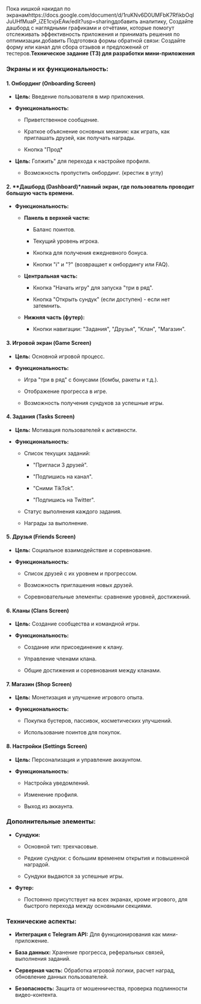 Пока иишкой накидал по экранамhttps://docs.google.com/document/d/1ruKNv6D0UMFbK7RfikbOqIJuUHfMuaP_iZE1cvjxEAw/edit?usp=sharingдобавить аналитику, Создайте дашборд с наглядными графиками и отчётами, которые помогут отслеживать эффективность приложения и принимать решения по оптимизации.добавить Подготовка формы обратной связи: Создайте форму или канал для сбора отзывов и предложений от тестеров.**Техническое задание (ТЗ) для разработки мини-приложения**

### Экраны и их функциональность:

#### 1. **Онбординг (Onboarding Screen)**

- **Цель:** Введение пользователя в мир приложения.

- **Функциональность:**

  - Приветственное сообщение.

  - Краткое объяснение основных механик: как играть, как приглашать друзей, как получать награды.

  - Кнопка "Прод*

- **Цель:** Голжить" для перехода к настройке профиля.

  - Возможность пропустить онбординг. (крестик в углу)

#### 2. **Дашборд (Dashboard)*лавный экран, где пользователь проводит большую часть времени.

- **Функциональность:**

  - **Панель в верхней части:** 

    - Баланс поинтов.

    - Текущий уровень игрока.

    - Кнопка для получения ежедневного бонуса.

    - Кнопки "i" и "?" (возвращает к онбордингу или FAQ).

  - **Центральная часть:**

    - Кнопка "Начать игру" для запуска "три в ряд".

    - Кнопка "Открыть сундук" (если доступен) - если нет затемнить.

  - **Нижняя часть (футер):**

    - Кнопки навигации: "Задания", "Друзья", "Клан", "Магазин".

#### 3. **Игровой экран (Game Screen)**

- **Цель:** Основной игровой процесс.

- **Функциональность:**

  - Игра "три в ряд" с бонусами (бомбы, ракеты и т.д.).

  - Отображение прогресса в игре.

  - Возможность получения сундуков за успешные игры.

#### 4. **Задания (Tasks Screen)**

- **Цель:** Мотивация пользователей к активности.

- **Функциональность:**

  - Список текущих заданий: 

    - "Пригласи 3 друзей".

    - "Подпишись на канал".

    - "Сними TikTok".

    - "Подпишись на Twitter".

  - Статус выполнения каждого задания.

  - Награды за выполнение.

#### 5. **Друзья (Friends Screen)**

- **Цель:** Социальное взаимодействие и соревнование.

- **Функциональность:**

  - Список друзей с их уровнем и прогрессом.

  - Возможность приглашения новых друзей.

  - Соревновательные элементы: сравнение уровней, достижений.

#### 6. **Кланы (Clans Screen)**

- **Цель:** Создание сообщества и командной игры.

- **Функциональность:**

  - Создание или присоединение к клану.

  - Управление членами клана.

  - Общие достижения и соревнования между кланами.

#### 7. **Магазин (Shop Screen)**

- **Цель:** Монетизация и улучшение игрового опыта.

- **Функциональность:**

  - Покупка бустеров, пассивок, косметических улучшений.

  - Использование поинтов для покупок.

#### 8. **Настройки (Settings Screen)**

- **Цель:** Персонализация и управление аккаунтом.

- **Функциональность:**

  - Настройка уведомлений.

  - Изменение профиля.

  - Выход из аккаунта.

### Дополнительные элементы:

- **Сундуки:** 

  - Основной тип: трехчасовые.

  - Редкие сундуки: с большим временем открытия и повышенной наградой.

  - Сундуки выдаются за успешные игры.

- **Футер:** 

  - Постоянно присутствует на всех экранах, кроме игрового, для быстрого перехода между основными секциями.

### Технические аспекты:

- **Интеграция с Telegram API:** Для функционирования как мини-приложение.

- **База данных:** Хранение прогресса, реферальных связей, выполнения заданий.

- **Серверная часть:** Обработка игровой логики, расчет наград, обновление данных пользователей.

- **Безопасность:** Защита от мошенничества, проверка подлинности видео-контента.
